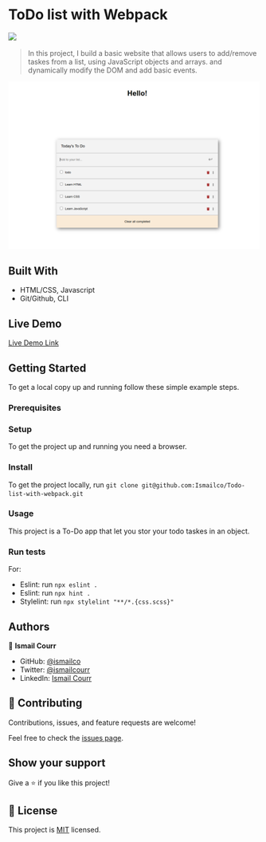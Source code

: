 # ToDo list with Webpack

![](https://img.shields.io/badge/Microverse-blueviolet)

> In this project, I build a basic website that allows users to add/remove taskes from a list, using JavaScript objects and arrays. and dynamically modify the DOM and add basic events.

![](screenshot.png)

## Built With

- HTML/CSS, Javascript
- Git/Github, CLI

## Live Demo

[Live Demo Link](https://ismailco.github.io/Todo-list-with-webpack/dist/)

## Getting Started

To get a local copy up and running follow these simple example steps.

### Prerequisites

### Setup

To get the project up and running you need a browser.

### Install

To get the project locally, run `git clone git@github.com:Ismailco/Todo-list-with-webpack.git`

### Usage

This project is a To-Do app that let you stor your todo taskes in an object.

### Run tests

For:

- Eslint: run `npx eslint .`
- Eslint: run `npx hint .`
- Stylelint: run `npx stylelint "**/*.{css.scss}"`

## Authors

👤 **Ismail Courr**

- GitHub: [@ismailco](https://github.com/ismailco)
- Twitter: [@ismailcourr](https://twitter.com/ismailcourr)
- LinkedIn: [Ismail Courr](https://linkedin.com/in/ismailcourr)

## 🤝 Contributing

Contributions, issues, and feature requests are welcome!

Feel free to check the [issues page](../../issues/).

## Show your support

Give a ⭐️ if you like this project!

## 📝 License

This project is [MIT](./MIT.md) licensed.
